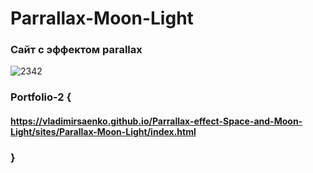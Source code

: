 # Parrallax-Moon-Light
 
### Сайт с эффектом parallax

![2342](https://user-images.githubusercontent.com/56477695/116458558-7606f080-a86d-11eb-8f27-7e697936fe0c.jpg)

### Portfolio-2 {

#### https://vladimirsaenko.github.io/Parrallax-effect-Space-and-Moon-Light/sites/Parallax-Moon-Light/index.html

### }
